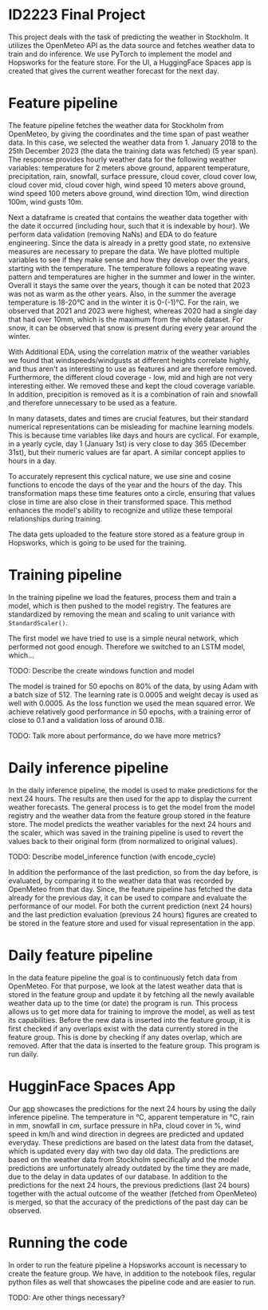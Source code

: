 # ID2223 Final Project

This project deals with the task of predicting the weather in Stockholm. It utilizes the OpenMeteo API as the data source and fetches weather data to train and do inference. We use PyTorch to implement the model and Hopsworks for the feature store. For the UI, a HuggingFace Spaces app is created that gives the current weather forecast for the next day.

# Feature pipeline

The feature pipeline fetches the weather data for Stockholm from OpenMeteo, by giving the coordinates and the time span of past weather data. In this case, we selected the weather data from 1. January 2018 to the 25th December 2023 (the data the training data was fetched) (5 year span). The response provides hourly weather data for the following weather variables:  temperature for 2 meters above ground, apparent temperature, precipitation, rain, snowfall, surface pressure, cloud cover, cloud cover low, cloud cover mid, cloud cover high, wind speed 10 meters above ground, wind speed 100 meters above ground, wind direction 10m, wind direction 100m, wind gusts 10m.

Next a dataframe is created that contains the weather data together with the date it occurred (including hour, such that it is indexable by hour). We perform data validation (removing NaNs) and EDA to do feature engineering. Since the data is already in a pretty good state, no extensive measures are necessary to prepare the data. We have plotted multiple variables to see if they make sense and how they develop over the years, starting with the temperature. The temperature follows a repeating wave pattern and temperatures are higher in the summer and lower in the winter. Overall it stays the same over the years, though it can be noted that 2023 was not as warm as the other years. Also, in the summer the average temperature is 18-20°C and in the winter it is 0-(-1)°C. For the rain, we observed that 2021 and 2023 were highest, whereas 2020 had a single day that had over 10mm, which is the maximum from the whole dataset. For snow, it can be observed that snow is present during every year around the winter. 

With Additional EDA, using the correlation matrix of the weather variables we found that windspeeds/windgusts at different heights correlate highly, and thus aren't as interesting to use as features and are therefore removed. Furthermore, the different cloud coverage - low, mid and high are not very interesting either. We removed these and kept the cloud coverage variable. In addition, precipition is removed as it is a combination of rain and snowfall and therefore unnecessary to be used as a feature.

In many datasets, dates and times are crucial features, but their standard numerical representations can be misleading for machine learning models. This is because time variables like days and hours are cyclical. For example, in a yearly cycle, day 1 (January 1st) is very close to day 365 (December 31st), but their numeric values are far apart. A similar concept applies to hours in a day.

To accurately represent this cyclical nature, we use sine and cosine functions to encode the days of the year and the hours of the day. This transformation maps these time features onto a circle, ensuring that values close in time are also close in their transformed space. This method enhances the model's ability to recognize and utilize these temporal relationships during training.

The data gets uploaded to the feature store stored as a feature group in Hopsworks, which is going to be used for the training.

# Training pipeline

In the training pipeline we load the features, process them and train a model, which is then pushed to the model registry. The features are standardized by removing the mean and scaling to unit variance with `StandardScaler()`. 

The first model we have tried to use is a simple neural network, which performed not good enough. Therefore we switched to an LSTM model, which...

TODO: Describe the create windows function and model

The model is trained for 50 epochs on 80% of the data, by using Adam with a batch size of 512. The learning rate is 0.0005 and weight decay is used as well with 0.0005. As the loss function we used the mean squared error. We achieve relatively good performance in 50 epochs, with a training error of close to 0.1 and a validation loss of around 0.18.

TODO: Talk more about performance, do we have more metrics?

# Daily inference pipeline

In the daily inference pipeline, the model is used to make predictions for the next 24 hours. The results are then used for the app to display the current weather forecasts. The general process is to get the model from the model registry and the weather data from the feature group stored in the feature store. The model predicts the weather variables for the next 24 hours and the scaler, which was saved in the training pipeline is used to revert the values back to their original form (from normalized to original values). 

TODO: Describe model_inference function (with encode_cycle)

In addition the performance of the last prediction, so from the day before, is evaluated, by comparing it to the weather data that was recorded by OpenMeteo from that day. Since, the feature pipeline has fetched the data already for the previous day, it can be used to compare and evaluate the performance of our model. For both the current prediction (next 24 hours) and the last prediction evaluation (previous 24 hours) figures are created to be stored in the feature store and used for visual representation in the app. 

# Daily feature pipeline

In the data feature pipeline the goal is to continuously fetch data from OpenMeteo. For that purpose, we look at the latest weather data that is stored in the feature group and update it by fetching all the newly available weather data up to the time (or date) the program is run. This process allows us to get more data for training to improve the model, as well as test its capabilities. Before the new data is inserted into the feature group, it is first checked if any overlaps exist with the data currently stored in the feature group. This is done by checking if any dates overlap, which are removed. After that the data is inserted to the feature group. This program is run daily.

# HugginFace Spaces App

Our [app](https://huggingface.co/spaces/carlpersson/WeatherPrediction) showcases the predictions for the next 24 hours by using the daily inference pipeline. The  temperature in °C, apparent temperature in °C, rain in mm, snowfall in cm, surface pressure in hPa, cloud cover in %, wind speed in km/h and wind direction in degrees are predicted and updated everyday. These predictions are based on the latest data from the dataset, which is updated every day with two day old data. The predictions are based on the weather data from Stockholm specifically and the model predictions are unfortunately already outdated by the time they are made, due to the delay in data updates of our database. In addition to the predictions for the next 24 hours, the previous predictions (last 24 bours) together with the actual outcome of the weather (fetched from OpenMeteo) is merged, so that the accuracy of the predictions of the past day can be observed. 

# Running the code

In order to run the feature pipeline a Hopsworks account is necessary to create the feature group. We have, in addition to the notebook files, regular python files as well that showcases the pipeline code and are easier to run. 

TODO: Are other things necessary?